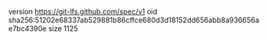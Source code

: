 version https://git-lfs.github.com/spec/v1
oid sha256:51202e68337ab529881b86cffce680d3d18152dd656abb8a936656ae7bc4390e
size 1125
